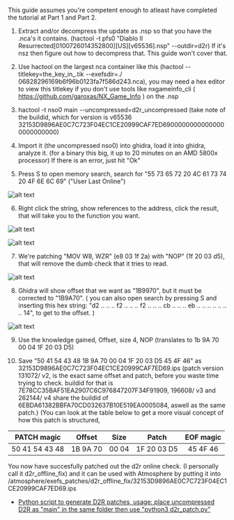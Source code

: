 This guide assumes you're competent enough to atleast have completed the tutorial at Part 1 and Part 2.

1. Extract and/or decompress the update as .nsp so that you have the .nca's it contains. (hactool -t pfs0 "Diablo II Resurrected[0100726014352800][US][v65536].nsp" --outdir=d2r) If it's nsz then figure out how to decompress that. This guide won't cover that.

2. Use hactool on the largest nca container like this (hactool --titlekey=the_key_in_.tik --exefsdir=./ 06828296169b6f96b0123fa7f586d243.nca), you may need a hex editor to view this titlekey if you don't use tools like nxgameinfo_cli ( https://github.com/garoxas/NX_Game_Info ) on the .nsp

3. hactool -t nso0 main --uncompressed=d2r_uncompressed (take note of the buildid, which for version is v65536 32153D9896AE0C7C723F04EC1CE20999CAF7ED69000000000000000000000000)

4. Import it (the uncompressed nso0) into ghidra, load it into ghidra, analyze it. (for a binary this big, it up to 20 minutes on an AMD 5800x processor) If there is an error, just hit "Ok"

5. Press S to open memory search, search for "55 73 65 72 20 4C 61 73 74 20 4F 6E 6C 69" ("User Last Online")

![alt text](https://github.com/borntohonk/patches/blob/master/img/ghidra-d2r-search-memory.png?raw=true)

6. Right click the string, show references to the address, click the result, that will take you to the function you want.

![alt text](https://github.com/borntohonk/patches/blob/master/img/ghidra-d2r-search-memory-1.png?raw=true)

![alt text](https://github.com/borntohonk/patches/blob/master/img/ghidra-d2r-search-memory-2.png?raw=true)

7. We're patching "MOV W8, WZR" (e8 03 1f 2a) with "NOP" (1f 20 03 d5), that will remove the dumb check that it tries to read.

![alt text](https://github.com/borntohonk/patches/blob/master/img/ghidra-d2r-search-memory-3.png?raw=true)

8. Ghidra will show offset that we want as "1B9970", but it must be corrected to "1B9A70".
( you can also open search by pressing S and inserting this hex string: "d2 .. .. .. f2 .. .. .. f2 .. .. .. cb .. .. .. eb .. .. .. .. .. .. .. 14", to get to the offset. )

![alt text](https://github.com/borntohonk/patches/blob/master/img/ghidra-d2r-offset.png?raw=true)

9. Use the knowledge gained, Offset, size 4, NOP (translates to 1b 9A 70 00 04 1F 20 03 D5)

10. Save "50 41 54 43 48 1B 9A 70 00 04 1F 20 03 D5 45 4F 46" as 32153D9896AE0C7C723F04EC1CE20999CAF7ED69.ips (patch version 131072/ v2, is the exact same offset and patch, before you waste time trying to check. buildid for that is 7E78CC35BAF51EA2907C6C976847207F34F91909, 196608/ v3 and 262144/ v4 share the buildid of 6EBDA61382BBFA70CD032637B10E519EA0005084, aswell as the same patch.)
(You can look at the table below to get a more visual concept of how this patch is structured, 

| PATCH magic | Offset | Size | Patch| EOF magic |
| :---: | :---: | :---: | :---: | :---: |
| 50 41 54 43 48 | 1B 9A 70 | 00 04 | 1F 20 03 D5 | 45 4F 46 |

You now have succesfully patched out the d2r online check. (I personally call it d2r_offline_fix) and it can be used with Atmosphere by putting it into /atmosphere/exefs_patches/d2r_offline_fix/32153D9896AE0C7C723F04EC1CE20999CAF7ED69.ips

* [Python script to generate D2R patches, usage: place uncompressed D2R as "main" in the same folder then use "python3 d2r_patch.py"](d2r_patch.py)